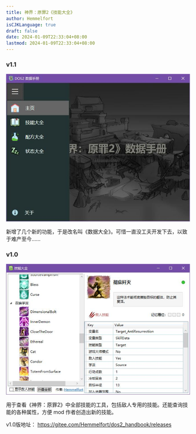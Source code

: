 ```yaml
---
title: 神界：原罪2《技能大全》
author: Hemmelfort
isCJKLanguage: true
draft: false
date: 2024-01-09T22:33:04+08:00
lastmod: 2024-01-09T22:33:04+08:00
---
```




### v1.1

![开发中的v1.1版](_v_images/image-20240109224402954.jpg)



新增了几个新的功能，于是改名叫《数据大全》。可惜一直没工夫开发下去，以致于难产至今……



### v1.0



![技能大全1.0版](_v_images/image-20210109223944176.jpg)



用于查看《神界：原罪2》中全部技能的工具，包括敌人专用的技能。还能查询技能的各种属性，方便 mod 作者创造出新的技能。

v1.0版地址： https://gitee.com/Hemmelfort/dos2_handbook/releases



